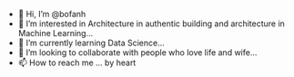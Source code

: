- 👋 Hi, I’m @bofanh
- 👀 I’m interested in Architecture in authentic building and architecture in Machine Learning...
- 🌱 I’m currently learning Data Science...
- 💞️ I’m looking to collaborate with people who love life and wife...
- 📫 How to reach me ... by heart

<!---
bofanh/bofanh is a ✨ special ✨ repository because its `README.md` (this file) appears on your GitHub profile.
You can click the Preview link to take a look at your changes.
--->
